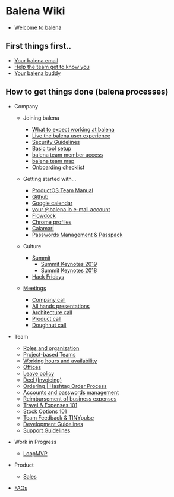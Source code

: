 # Balena Wiki

- [Welcome to balena](https://github.com/balena-io/balena/wiki/Welcome-to-Balena)

## First things first.. 

- [Your balena email](https://github.com/balena-io/balena/wiki/Your-balena-email)
- [Help the team get to know you](https://github.com/balena-io/balena/wiki/Help-the-team-get-to-know-you)
- [Your balena buddy](https://github.com/balena-io/balena/wiki/Your-balena-buddy)


## How to get things done (balena processes)

- Company
  - Joining balena
    - [What to expect working at balena](https://github.com/balena-io/balena/wiki/What-to-expect-working-at-balena)
    - [Live the balena user experience](https://github.com/balena-io/balena/wiki/Live-the-balena-user-experience)
    - [Security Guidelines](https://github.com/balena-io/balena/wiki/Security-guidelines)
    - [Basic tool setup](https://github.com/resin-io/hq/wiki/Basic-tool-setup)
    - [balena team member access](https://github.com/balena-io/balena/wiki/balena-team-member-access)
    - [balena team map](https://github.com/balena-io/balena/wiki/balena-team-map)
    - [Onboarding checklist](https://github.com/balena-io/balena/wiki/Onboarding-checklist)
  
  - Getting started with...

    - [ProductOS Team Manual](https://github.com/product-os/product-os#what-is-productos)
    - [Github](https://github.com/resin-io/hq/wiki/Github)
    - [Google calendar](https://github.com/resin-io/hq/wiki/Google-calendar)
    - [your @balena.io e-mail account](https://github.com/resin-io/hq/wiki/Your-@balena.io-e-mail-account)
    - [Flowdock](https://github.com/resin-io/hq/wiki/Flowdock)
    - [Chrome profiles](https://github.com/resin-io/hq/wiki/Chrome-profiles)
    - [Calamari](https://github.com/resin-io/hq/wiki/Calamari)
    - [Passwords Management & Passpack](https://github.com/balena-io/balena/wiki/passwords-management---Passpack)

  - Culture
    - [Summit](https://github.com/resin-io/hq/wiki/Summit)
      - [Summit Keynotes 2019](https://github.com/balena-io/balena/wiki/Summit-2019-Keynotes)
      - [Summit Keynotes 2018](https://github.com/balena-io/balena/wiki/Summit-2018-Keynotes)
    - [Hack Fridays](https://github.com/resin-io/hq/wiki/Hack-Fridays)

  - [Meetings](https://github.com/resin-io/hq/wiki/Meetings)
    - [Company call](https://github.com/resin-io/hq/wiki/Company-call)
    - [All hands presentations](https://github.com/resin-io/hq/wiki/All-hands-presentations)
    - [Architecture call](https://github.com/resin-io/hq/wiki/Architecture-Calls)
    - [Product call](https://github.com/resin-io/hq/wiki/Product-Calls)
    - [Doughnut call](https://github.com/balena-io/balena/wiki/Doughnut-Calls)

- Team
    - [Roles and organization](https://github.com/resin-io/hq/wiki/Roles-and-organization)
    - [Project-based Teams](https://github.com/resin-io/hq/wiki/Project-based-teams)
    - [Working hours and availability](https://github.com/resin-io/hq/wiki/Working-hours-and-availability)
    - [Offices](https://github.com/resin-io/hq/wiki/offices)
    - [Leave policy](https://github.com/balena-io/balena-io/wiki/Leave-Policy)
    - [Deel (Invoicing)](https://github.com/balena-io/balena-io/wiki/Deel-(Invoicing))
    - [Ordering | Hashtag Order Process](https://github.com/balena-io/balena/wiki/Ordering-%7C-Hashtag-Order-Process)
    - [Accounts and passwords management](https://github.com/resin-io/hq/wiki/Accounts-and-passwords-management)
    - [Reimbursement of business expenses](https://github.com/resin-io/hq/wiki/Reimbursement-of-business-expenses)
    - [Travel & Expenses 101](https://github.com/resin-io/hq/wiki/Travel-&-Expenses-101)
    - [Stock Options 101](https://github.com/resin-io/hq/wiki/Stock-options-information)
    - [Team Feedback & TINYpulse](https://github.com/resin-io/hq/wiki/Feedback)
    - [Development Guidelines](https://github.com/balena-io/balena/wiki/Development,-Support-and-Process-Guidelines)
    - [Support Guidelines](https://github.com/balena-io/process/tree/master/process/support)

- Work in Progress
    - [LoopMVP](https://docs.google.com/document/d/17_EnBWn_JKQzlAE98UiHp4cuy-l50Ist2_q-c24ojds/edit#heading=h.o9drtpe4wedm)

- Product
    - [Sales](https://github.com/resin-io/hq/wiki/Sales)

- [FAQs](https://github.com/resin-io/hq/wiki/FAQ)